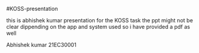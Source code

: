 #KOSS-presentation

this is abhishek kumar presentation for the KOSS task 
the ppt might not be clear dippending on the app and system used so i have provided a pdf as well

Abhishek kumar
21EC30001